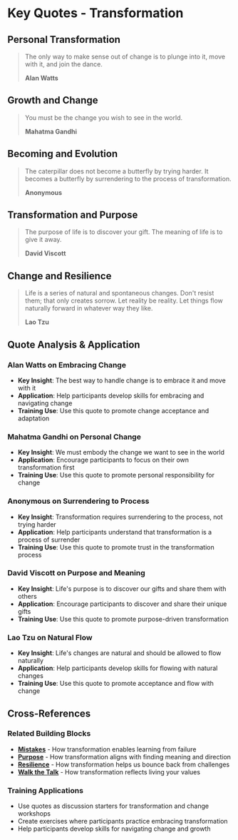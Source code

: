 # Key Quotes - Transformation

## Personal Transformation
> The only way to make sense out of change is to plunge into it, move with it, and join the dance.
> 
> **Alan Watts**

## Growth and Change
> You must be the change you wish to see in the world.
> 
> **Mahatma Gandhi**

## Becoming and Evolution
> The caterpillar does not become a butterfly by trying harder. It becomes a butterfly by surrendering to the process of transformation.
> 
> **Anonymous**

## Transformation and Purpose
> The purpose of life is to discover your gift. The meaning of life is to give it away.
> 
> **David Viscott**

## Change and Resilience
> Life is a series of natural and spontaneous changes. Don't resist them; that only creates sorrow. Let reality be reality. Let things flow naturally forward in whatever way they like.
> 
> **Lao Tzu**

## Quote Analysis & Application

### Alan Watts on Embracing Change
- **Key Insight**: The best way to handle change is to embrace it and move with it
- **Application**: Help participants develop skills for embracing and navigating change
- **Training Use**: Use this quote to promote change acceptance and adaptation

### Mahatma Gandhi on Personal Change
- **Key Insight**: We must embody the change we want to see in the world
- **Application**: Encourage participants to focus on their own transformation first
- **Training Use**: Use this quote to promote personal responsibility for change

### Anonymous on Surrendering to Process
- **Key Insight**: Transformation requires surrendering to the process, not trying harder
- **Application**: Help participants understand that transformation is a process of surrender
- **Training Use**: Use this quote to promote trust in the transformation process

### David Viscott on Purpose and Meaning
- **Key Insight**: Life's purpose is to discover our gifts and share them with others
- **Application**: Encourage participants to discover and share their unique gifts
- **Training Use**: Use this quote to promote purpose-driven transformation

### Lao Tzu on Natural Flow
- **Key Insight**: Life's changes are natural and should be allowed to flow naturally
- **Application**: Help participants develop skills for flowing with natural changes
- **Training Use**: Use this quote to promote acceptance and flow with change

## Cross-References

### Related Building Blocks
- **[Mistakes](../mistakes/README.md)** - How transformation enables learning from failure
- **[Purpose](../purpose/README.md)** - How transformation aligns with finding meaning and direction
- **[Resilience](../resilience/README.md)** - How transformation helps us bounce back from challenges
- **[Walk the Talk](../walk-the-talk/README.md)** - How transformation reflects living your values

### Training Applications
- Use quotes as discussion starters for transformation and change workshops
- Create exercises where participants practice embracing transformation
- Help participants develop skills for navigating change and growth

